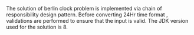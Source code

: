 The solution of berlin clock problem is implemented via chain of responsibility design pattern.
Before converting 24Hr time format , validations are performed to ensure that the input is valid.
The JDK version used for the solution is 8.